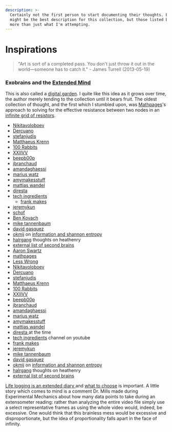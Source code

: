 ```yaml
---
description: >-
  Certainly not the first person to start documenting their thoughts. Exobrains
  might be the best description for this collection, but those listed below has
  more than just what I'm attempting.
---
```


# Inspirations

> "Art is sort of a completed pass. You don't just throw it out in the world—someone has to catch it." - James Turrell (2013-05-19)

### Exobrains and the [Extended Mind](https://en.wikipedia.org/wiki/Extended\_mind\_thesis)

This is also called a [digital garden](https://joelhooks.com/digital-garden). I quite like this idea as it grows over time, the author merely tending to the collection until it bears fruit. The oldest collection of thought, and the first which I stumbled upon, was [Mathpages](https://www.mathpages.com/)'s approach to solving for the effective resistance between two nodes in an [infinite grid of resistors](https://www.mathpages.com/home/kmath668/kmath668.htm).&#x20;

* [Nikitavoloboev](https://wiki.nikitavoloboev.xyz/)&#x20;
* [Dercuano](https://gitlab.com/kragen/dercuano/-/tree/master)
* [stefanjudis](https://www.stefanjudis.com/today-i-learned/)
* [Matthaeus Krenn ](https://matthaeuskrenn.com/)
* [100 Rabbits](https://100r.co/site/about\_us.html)
* [XXIIVV](https://wiki.xxiivv.com/site/home.html)
* [beepb00p](https://beepb00p.xyz/)
* [jbranchaud](https://github.com/jbranchaud/til)
* [amandaghaessi](http://www.amandaghassaei.com/blog/2020/05/01/the-recursive-universe/)&#x20;
* [marius watz](http://mariuswatz.com/)
* [amymakesstuff](https://amymakesstuff.com/)
* [mattias wandel](https://woodgears.ca/)
* [diresta ](https://jimmydiresta.com/)
* [tech ingredients](https://www.youtube.com/c/TechIngredients/featured)&#x20;
  * [frank makes ](http://www.frankmakes.com/)
* [jeremykun](https://jeremykun.com/2013/04/10/computing-homology/)&#x20;
* [schof](https://schof.co/)
* [Ben Kovach](https://www.kovach.me/)
* [mike tannenbaum](https://refinedmind.co/)
* [david gasquez](https://github.com/davidgasquez/handbook)
* [okmij](http://okmij.org/ftp/) on [information and shannon entropy](http://okmij.org/ftp/Computation/limits-of-information.html)
* [halrgang](https://halrgang.wordpress.com/) thoughts on heathenry&#x20;
* [external list of second brains](https://github.com/KasperZutterman/Second-Brain)
* [Aaron Swartz](http://www.aaronsw.com/)
* [mathpages](https://www.mathpages.com/)
* [Less Wrong](https://www.lesswrong.com/)
* [Nikitavoloboev](https://wiki.nikitavoloboev.xyz/)&#x20;
* [Dercuano](https://gitlab.com/kragen/dercuano/-/tree/master)
* [stefanjudis](https://www.stefanjudis.com/today-i-learned/)
* [Matthaeus Krenn ](https://matthaeuskrenn.com/)
* [100 Rabbits](https://100r.co/site/about\_us.html)
* [XXIIVV](https://wiki.xxiivv.com/site/home.html)
* [beepb00p](https://beepb00p.xyz/)
* [jbranchaud](https://github.com/jbranchaud/til)
* [amandaghaessi](http://www.amandaghassaei.com/blog/2020/05/01/the-recursive-universe/)&#x20;
* [marius watz](http://mariuswatz.com/)
* [amymakesstuff](https://amymakesstuff.com/)
* [mattias wandel](https://woodgears.ca/)
* [diresta ](https://jimmydiresta.com/)at the time
* [tech ingredients](https://www.youtube.com/c/TechIngredients/featured) channel on youtube&#x20;
* [frank makes ](http://www.frankmakes.com/)
* [jeremykun](https://jeremykun.com/2013/04/10/computing-homology/)&#x20;
* [mike tannenbaum](https://refinedmind.co/)
* [david gasquez](https://github.com/davidgasquez/handbook)
* [okmij](http://okmij.org/ftp/) on [information and shannon entropy](http://okmij.org/ftp/Computation/limits-of-information.html)
* [halrgang](https://halrgang.wordpress.com/) thoughts on heathenry&#x20;
* [external list of second brains](https://github.com/KasperZutterman/Second-Brain)

[Life logging is an extended diary ](https://beepb00p.xyz/tags.html#lifelogging)and [what to choose](https://beepb00p.xyz/my-data.html#dashboard) is important. A little story which comes to mind is a comment Dr. Mills made during Experimental Mechanics about how many data points to take during an extensometer reading: rather than analyzing the entire video file simply use a select representative frames as using the whole video would, indeed, be excessive. One would think that this brainless mess would be excessive and disproportionate, but the idea of proportionality falls apart in the face of infinity. &#x20;



###









